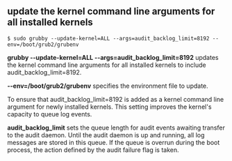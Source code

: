 ## update the kernel command line arguments for all installed kernels
    $ sudo grubby --update-kernel=ALL --args=audit_backlog_limit=8192 --env=/boot/grub2/grubenv

**grubby --update-kernel=ALL --args=audit_backlog_limit=8192** updates the kernel command line arguments for all installed kernels to include audit_backlog_limit=8192.

**--env=/boot/grub2/grubenv** specifies the environment file to update.


To ensure that audit_backlog_limit=8192 is added as a kernel command line argument for newly installed kernels. This setting improves the kernel's capacity to queue log events.

**audit_backlog_limit** sets the queue length for audit events awaiting transfer to the audit daemon. Until the audit daemon is up and running, all log messages are stored in this queue. If the queue is overrun during the boot process, the action defined by the audit failure flag is taken.

